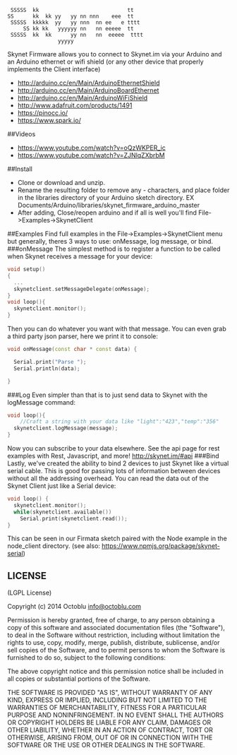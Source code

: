 ```
 SSSSS  kk                            tt
SS      kk  kk yy   yy nn nnn    eee  tt
 SSSSS  kkkkk  yy   yy nnn  nn ee   e tttt
     SS kk kk   yyyyyy nn   nn eeeee  tt
 SSSSS  kk  kk      yy nn   nn  eeeee  tttt
                yyyyy
```

Skynet Firmware allows you to connect to Skynet.im via your Arduino and an Arduino ethernet or wifi shield (or any other device that properly implements the Client interface)
 * http://arduino.cc/en/Main/ArduinoEthernetShield
 * http://arduino.cc/en/Main/ArduinoBoardEthernet
 * http://arduino.cc/en/Main/ArduinoWiFiShield
 * http://www.adafruit.com/products/1491
 * https://pinocc.io/
 * https://www.spark.io/

##Videos
* https://www.youtube.com/watch?v=oQzWKPER_ic
* https://www.youtube.com/watch?v=ZJNlqZXbrbM

##Install
* Clone or download and unzip.
* Rename the resulting folder to remove any - characters, and place folder in the libraries directory of your Arduino sketch directory. EX Documents/Arduino/libraries/skynet_firmware_arduino_master
* After adding, Close/reopen arduino and if all is well you'll find File->Examples->SkynetClient

##Examples
Find full examples in the File->Examples->SkynetClient menu but generally, theres 3 ways to use: onMessage, log message,  or bind.
###onMessage
The simplest method is to register a function to be called when Skynet receives a message for your device:
```cpp
void setup()
{
  ...
  skynetclient.setMessageDelegate(onMessage);
}
void loop(){
  skynetclient.monitor();
}
```

Then you can do whatever you want with that message. You can even grab a third party json parser, here we print it to console:
```cpp
void onMessage(const char * const data) {

  Serial.print("Parse ");
  Serial.println(data);

}
```
###Log
Even simpler than that is to just send data to Skynet with the logMessage command: 
```cpp
void loop(){
    //Craft a string with your data like "light":"423","temp":"356"
  skynetclient.logMessage(message);
}
```
Now you can subscribe to your data elsewhere. See the api page for rest examples with Rest, Javascript, and more! http://skynet.im/#api
###Bind
Lastly, we've created the ability to bind 2 devices to just Skynet like a virtual serial cable. This is good for passing lots of information between devices without all the addressing overhead. You can read the data out of the Skynet Client just like a Serial device:
```cpp
void loop() {
  skynetclient.monitor();
  while(skynetclient.available())
  	Serial.print(skynetclient.read());
}
```
This can be seen in our Firmata sketch paired with the Node example in the node_client directory. (see also: https://www.npmjs.org/package/skynet-serial)

LICENSE
-------

(LGPL License)

Copyright (c) 2014 Octoblu <info@octoblu.com>

Permission is hereby granted, free of charge, to any person obtaining
a copy of this software and associated documentation files (the
"Software"), to deal in the Software without restriction, including
without limitation the rights to use, copy, modify, merge, publish,
distribute, sublicense, and/or sell copies of the Software, and to
permit persons to whom the Software is furnished to do so, subject to
the following conditions:

The above copyright notice and this permission notice shall be
included in all copies or substantial portions of the Software.

THE SOFTWARE IS PROVIDED "AS IS", WITHOUT WARRANTY OF ANY KIND,
EXPRESS OR IMPLIED, INCLUDING BUT NOT LIMITED TO THE WARRANTIES OF
MERCHANTABILITY, FITNESS FOR A PARTICULAR PURPOSE AND
NONINFRINGEMENT. IN NO EVENT SHALL THE AUTHORS OR COPYRIGHT HOLDERS BE
LIABLE FOR ANY CLAIM, DAMAGES OR OTHER LIABILITY, WHETHER IN AN ACTION
OF CONTRACT, TORT OR OTHERWISE, ARISING FROM, OUT OF OR IN CONNECTION
WITH THE SOFTWARE OR THE USE OR OTHER DEALINGS IN THE SOFTWARE.
